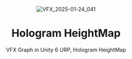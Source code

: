 
<header>

![VFX_2025-01-24_041](https://github.com/user-attachments/assets/78a5d1b5-9ff6-4780-a601-bee48dab6393)

# Hologram HeightMap

VFX Graph in Unity 6 URP, Hologram HeightMap

</header>

